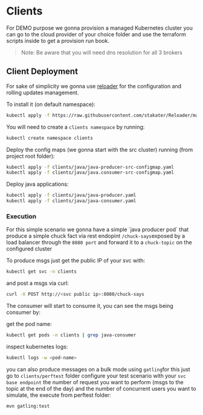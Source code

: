 # Clients

For DEMO purpose we gonna provision a managed Kubernetes cluster you can go to the cloud provider of your choice folder and use the terraform scripts inside to get a provision run book.

> Note: Be aware that you will need dns resolution for all 3 brokers

## Client Deployment

For sake of simplicity we gonna use [reloader](https://github.com/stakater/Reloader) for the configuration and rolling updates management.

To install it (on default namespace):

```bash
kubectl apply -f https://raw.githubusercontent.com/stakater/Reloader/master/deployments/kubernetes/reloader.yaml
```

You will need to create a `clients namespace` by running:

```bash
kubectl create namespace clients
```

Deploy the config maps (we gonna start with the src cluster) running (from project root folder):

```bash
kubectl apply -f clients/java/java-producer-src-configmap.yaml
kubectl apply -f clients/java/java.consumer-src-configmap.yaml
```

Deploy java applications:

```bash
kubectl apply -f clients/java/java-producer.yaml
kubectl apply -f clients/java/java-consumer.yaml
```

### Execution

For this simple scenario we gonna have a simple ´java producer pod´ that produce a simple chuck fact via rest endopint `/chuck-says`exposed by a load balancer through the `8080 port` and forward it to a `chuck-topic` on the configured cluster

To produce msgs just get the public IP of your svc with:

```bash
kubectl get svc -n clients
```

and post a msgs via curl:

```bash
curl -X POST http://<svc public ip>:8080/chuck-says
```

The consumer will start to consume it, you can see the msgs being consumer by:

get the pod name:

```bash
kubectl get pods -n clients | grep java-consumer
````

inspect kubernetes logs:

```bash
kubectl logs -w <pod-name>
```

you can also produce messages on a bulk mode using `gatling`for this just go to `clients/perftest` folder configure your test scenario with your `svc base endpoint` the number of request you want to perform (msgs to the topic at the end of the day) and the number of concurrent users you want to simulate, the execute from perftest folder:

```bash
mvn gatling:test
```
